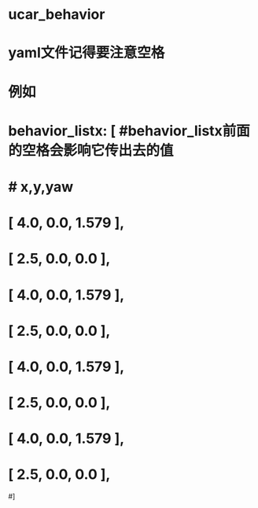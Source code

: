 # ucar_behavior
# yaml文件记得要注意空格
# 例如
#  behavior_listx: [  #behavior_listx前面的空格会影响它传出去的值
#  #  x,y,yaw
#  [ 4.0, 0.0, 1.579 ],
#  [ 2.5, 0.0, 0.0 ],
#  [ 4.0, 0.0, 1.579 ],
#  [ 2.5, 0.0, 0.0 ],
#  [ 4.0, 0.0, 1.579 ],
#  [ 2.5, 0.0, 0.0 ],
#  [ 4.0, 0.0, 1.579 ],
#  [ 2.5, 0.0, 0.0 ],
#]

